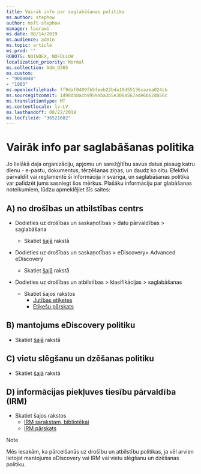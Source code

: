 ```yaml
---
title: Vairāk info par saglabāšanas politika
ms.author: stephow
author: msft-stephow
manager: laurawi
ms.date: 08/14/2019
ms.audience: admin
ms.topic: article
ms.prod: ''
ROBOTS: NOINDEX, NOFOLLOW
localization_priority: Normal
ms.collection: Adm_O365
ms.custom:
- "9000048"
- "1983"
ms.openlocfilehash: ff9daf0489fb5feeb22bda19d55136caaea024cb
ms.sourcegitcommit: 1d98db8acb9959aba3b5e308a567ade6b62da56c
ms.translationtype: MT
ms.contentlocale: lv-LV
ms.lasthandoff: 08/22/2019
ms.locfileid: "36521682"
---
```

# <a name="more-info-about-retention-policies"></a>Vairāk info par saglabāšanas politika

Jo lielākā daļa organizāciju, apjomu un sarežģītību savus datus pieaug katru dienu - e-pastu, dokumentus, tērzēšanas ziņas, un daudz ko citu. Efektīvi pārvaldīt vai reglamentē šī informācija ir svarīga, un saglabāšanas politika var palīdzēt jums sasniegt šos mērķus. Plašāku informāciju par glabāšanas noteikumiem, lūdzu apmeklējiet šīs saites:

## <a name="a-from-security-and-compliance-center"></a>A) no drošības un atbilstības centrs

- Dodieties uz drošības un saskaņotības > datu pārvaldības > saglabāšana
  - Skatiet [šajā](https://docs.microsoft.com/office365/securitycompliance/retention-policies) rakstā

- Dodieties uz drošības un saskaņotības > eDiscovery> Advanced eDiscovery 
  - Skatiet [šajā](https://docs.microsoft.com/office365/securitycompliance/ediscovery-cases) rakstā

- Dodieties uz drošības un atbilstības > klasifikācijas > saglabāšanas
  - Skatiet šajos rakstos
    - [Jutības etiķetes](https://docs.microsoft.com/office365/securitycompliance/sensitivity-labels)
    - [Etiķešu pārskats](https://docs.microsoft.com/office365/securitycompliance/labels)

## <a name="b-legacy-ediscovery-policies"></a>B) mantojums eDiscovery politiku

- Skatiet [šajā](https://support.office.com/article/Set-up-an-eDiscovery-Center-in-SharePoint-Online-A18F8975-AA7F-43B4-A7D6-001D14744D8E) rakstā

## <a name="c-site-closure-and-deletion-policies"></a>C) vietu slēgšanu un dzēšanas politiku

- Skatiet [šajā](https://support.office.com/article/Use-policies-for-site-closure-and-deletion-A8280D82-27FD-48C5-9ADF-8A5431208BA5) rakstā  

## <a name="d-information-rights-management-irm"></a>D) informācijas piekļuves tiesību pārvaldība (IRM)

- Skatiet šajos rakstos
  - [IRM sarakstam, bibliotēkai](https://support.office.com/article/apply-information-rights-management-to-a-list-or-library-3bdb5c4e-94fc-4741-b02f-4e7cc3c54aa1)
  - [IRM pārskats](https://support.office.com/article/create-and-apply-information-management-policies-eb501fe9-2ef6-4150-945a-65a6451ee9e9)

> [!Note]
> Mēs iesakām, ka pārcelšanās uz drošību un atbilstību politikas, ja vēl arvien lietojat mantojums eDiscovery vai IRM vai vietu slēgšanu un dzēšanas politiku.

